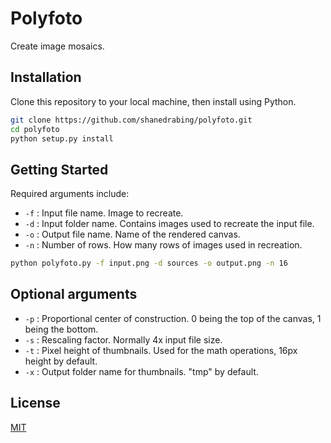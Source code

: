# Polyfoto

Create image mosaics.

## Installation

Clone this repository to your local machine, then install using Python.

```bash
git clone https://github.com/shanedrabing/polyfoto.git
cd polyfoto
python setup.py install
```

## Getting Started

Required arguments include:

- `-f` : Input file name. Image to recreate.
- `-d` : Input folder name. Contains images used to recreate the input file.
- `-o` : Output file name. Name of the rendered canvas.
- `-n` : Number of rows. How many rows of images used in recreation.

```bash
python polyfoto.py -f input.png -d sources -o output.png -n 16
```

## Optional arguments

- `-p` : Proportional center of construction. 0 being the top of the canvas, 1
  being the bottom.
- `-s` : Rescaling factor. Normally 4x input file size.
- `-t` : Pixel height of thumbnails. Used for the math operations, 16px height
  by default.
- `-x` : Output folder name for thumbnails. "tmp" by default.

## License

[MIT](https://choosealicense.com/licenses/mit/)
